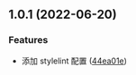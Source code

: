 ## 1.0.1 (2022-06-20)

### Features

- 添加 stylelint 配置 ([44ea01e](https://github.com/joe-peak/stylelint-config-dalton/commit/44ea01ecbc3d9ec546def9d09b0203ac9613b899))
